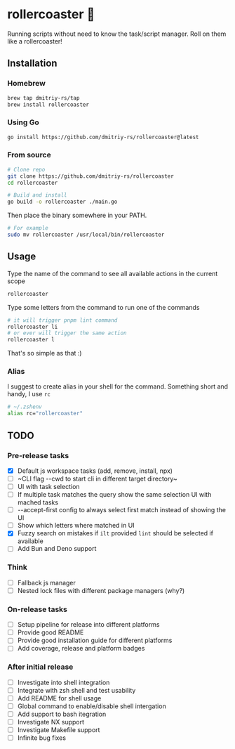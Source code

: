 # rollercoaster :roller_coaster:

Running scripts without need to know the task/script manager. Roll on them like a rollercoaster!

## Installation

### Homebrew

```sh
brew tap dmitriy-rs/tap
brew install rollercoaster
```

### Using Go

```sh
go install https://github.com/dmitriy-rs/rollercoaster@latest
```

### From source

```sh
# Clone repo 
git clone https://github.com/dmitriy-rs/rollercoaster
cd rollercoaster

# Build and install
go build -o rollercoaster ./main.go
```

Then place the binary somewhere in your PATH.
```sh
# For example
sudo mv rollercoaster /usr/local/bin/rollercoaster
```

## Usage

Type the name of the command to see all available actions in the current scope
```sh
rollercoaster
```

Type some letters from the command to run one of the commands
```sh
# it will trigger pnpm lint command
rollercoaster li
# or ever will trigger the same action
rollercoaster l
```

That's so simple as that :) 

### Alias

I suggest to create alias in your shell for the command. Something short and handy, I use `rc`
```zsh
# ~/.zshenv
alias rc="rollercoaster"
```

## TODO

### Pre-release tasks

- [x] Default js workspace tasks (add, remove, install, npx)
- [ ] ~CLI flag --cwd to start cli in different target directory~
- [ ] UI with task selection
- [ ] If multiple task matches the query show the same selection UI with mached tasks
- [ ] --accept-first config to always select first match instead of showing the UI
- [ ] Show which letters where matched in UI
- [x] Fuzzy search on mistakes if `ilt` provided `lint` should be selected if available
- [ ] Add Bun and Deno support

### Think

- [ ] Fallback js manager
- [ ] Nested lock files with different package managers (why?)

### On-release tasks

- [ ] Setup pipeline for release into different platforms
- [ ] Provide good README
- [ ] Provide good installation guide for different platforms
- [ ] Add coverage, release and platform badges

### After initial release

- [ ] Investigate into shell integration
- [ ] Integrate with zsh shell and test usability
- [ ] Add README for shell usage
- [ ] Global command to enable/disable shell intergation
- [ ] Add support to bash itegration
- [ ] Investigate NX support
- [ ] Investigate Makefile support
- [ ] Infinite bug fixes